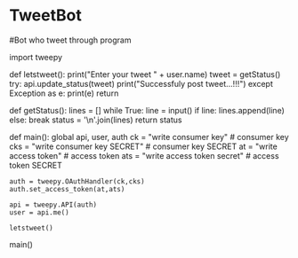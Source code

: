 # TweetBot
#Bot who tweet through program

import tweepy

def letstweet():
    print("Enter your tweet " + user.name)
    tweet = getStatus()
    try:
        api.update_status(tweet)
        print("Successfuly post tweet...!!!")
    except Exception as e:
        print(e)
        return
        
def getStatus():
    lines = []
    while True:
        line = input()
        if line:
            lines.append(line)
        else:
            break
    status = '\n'.join(lines)
    return status

def main():
    global api, user, auth
    ck = "write consumer key" 
    # consumer key
    cks = "write consumer key SECRET" 
    # consumer key SECRET
    at = "write access token" 
    # access token
    ats = "write access token secret" 
    # access token SECRET

    auth = tweepy.OAuthHandler(ck,cks)
    auth.set_access_token(at,ats)

    api = tweepy.API(auth)
    user = api.me()

    letstweet()

main()
